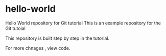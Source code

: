 # hello-world

Hello World repository for Git tutorial
This is an example repository for the Git tutoial

This repository is built step by step in the tutorial.

For more chnages , view code.
